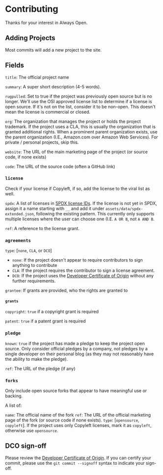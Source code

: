 # Contributing

Thanks for your interest in Always Open.


## Adding Projects

Most commits will add a new project to the site.

## Fields

`title`: The official project name

`summary`: A super short description (4-5 words).

`rugpulled`: Set to true if the project was previously open source but is no longer. We'll use the OSI approved license list to determine if a license is open source. If it's not on the list, consider it to be non-open. This doesn't mean the license is commercial or closed.

`org`: The organization that manages the project or holds the project trademark.
If the project uses a CLA, this is usually the organization that is granted additional rights.
When a prominent parent organization exists, use the parent organization (I.E., Amazon.com over Amazon Web Services).
For private / personal projects, skip this.

`website`: The URL of the main marketing page of the project (or source code, if none exists)

`code`: The URL of the source code (often a GitHub link)

### `license`

Check if your license if Copyleft, if so, add the license to the viral list as well.

`spdx`: A list of licenses in [SPDX license IDs](https://spdx.dev/). If the license is not yet in SPDX, assign it a name starting with `__` and add it under `assets/data/spdx-extended.json`, following the existing pattern. This currently only supports multiple licenses where the user can choose one (I.E. `A OR B`, not `A AND B`.

`ref`: A reference to the license grant.

### `agreements`

`type`: [`none`, `CLA`, or `DCO`]

* `none`: If the project doesn't appear to require contributors to sign anything to contribute
* `CLA`: If the project requires the contributor to sign a license agreement.
* `DCO`: If the project uses the [Developer Certificate of Origin](https://developercertificate.org/) without any further requirements.

`grantee`: If grants are provided, who the rights are granted to

#### `grants`

`copyright`: `true` if a copyright grant is required

`patent`: `true` if a patent grant is required

### `pledge`

`known`: `true` if the project has made a pledge to keep the project open source. Only consider official pledges by a company, not pledges by a single developer on their personal blog (as they may not reasonably have the ability to make the pledge).

`ref`: The URL of the pledge (if any)

### `forks`

Only include open source forks that appear to have meaningful use or backing.

A list of:

`name`: The official name of the fork
`ref`: The URL of the official marketing page of the fork (or source code if none exists).
`type`: [`opensource`, `copyleft`]. If the project uses only Copyleft licenses, mark it as `copyleft`, otherwise use `opensource`.


## DCO sign-off

Please review the [Developer Certificate of Origin](https://developercertificate.org/). If you can certify your commit, please use the `git commit --signoff` syntax to indicate your sign-off.


